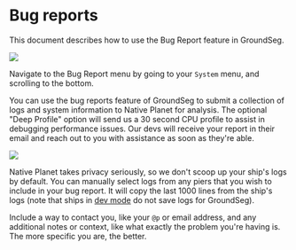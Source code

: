 # Bug reports

This document describes how to use the Bug Report feature in GroundSeg. 

![](/static/gs2/support.png)

Navigate to the Bug Report menu by going to your `System` menu, and scrolling to the bottom.

You can use the bug reports feature of GroundSeg to submit a collection of logs and system information to Native Planet for analysis. The optional "Deep Profile" option will send us a 30 second CPU profile to assist in debugging performance issues. Our devs will receive your report in their email and reach out to you with assistance as soon as they're able.

![](/static/gs2/bug-report.png)

Native Planet takes privacy seriously, so we don't scoop up your ship's logs by default. You can manually select logs from any piers that you wish to include in your bug report. It will copy the last 1000 lines from the ship's logs (note that ships in [dev mode](/guide/devmode.html) do not save logs for GroundSeg).

Include a way to contact you, like your `@p` or email address, and any additional notes or context, like what exactly the problem you're having is. The more specific you are, the better.